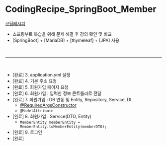 # CodingRecipe_SpringBoot_Member


[코딩레시피](https://www.youtube.com/watch?v=RhM1bQ76Tv0&list=PLV9zd3otBRt5ANIjawvd-el3QU594wyx7&index=1)


- 스프링부트 복습을 위해 문제 해결 후 강의 확인 및 비교
- [SpringBoot] + [MariaDB] + [thymeleaf] + [JPA] 사용

<br>

---
<br>

- [완료] 3. application.yml 설정
- [완료] 4. 기본 주소 요청
- [완료] 5. 회원가입 페이지 요청
- [완료] 6. 회원가입 : 입력한 정보 콘트롤러로 전달
- [완료] 7. 회원가입 : DB 연동 및 Entity, Repository, Service, DI
  - [@RequiredArgsConstructor](https://velog.io/@developerjun0615/Spring-RequiredArgsConstructor-%EC%96%B4%EB%85%B8%ED%85%8C%EC%9D%B4%EC%85%98%EC%9D%84-%EC%82%AC%EC%9A%A9%ED%95%9C-%EC%83%9D%EC%84%B1%EC%9E%90-%EC%A3%BC%EC%9E%85)
  - `@ModelAttribute` 
- [완료] 8. 회원가입 : Service(DTO, Entity)
  - `MemberEntity memberEntity = MemberEntity.toMemberEntity(memberDTO);`
- [완료] 9. 로그인
- [완료]











